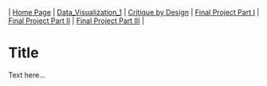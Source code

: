 | [Home Page](https://radhikag1604.github.io/Telling_Stories_With_Data/) | [Data_Visualization_1](https://radhikag1604.github.io/TellingStories/Data_Visualization_1.html) | [Critique by Design](https://radhikag1604.github.io/TellingStories/critique-by-design.html) | [Final Project Part I](https://radhikag1604.github.io/TellingStories/final-project-part-one.html) | [Final Project Part II](https://radhikag1604.github.io/TellingStories/final-project-part-two.html) | [Final Project Part III](https://radhikag1604.github.io/TellingStories/final-project-part-three.html) |

# Title
Text here...
